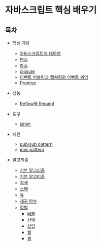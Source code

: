 # 자바스크립트 핵심 배우기

## 목차

- 핵심 개념
    - [자바스크립트에 대하여](/core/about-javascript.md)
    - [변수](/core/variable.md)
    - [함수](/core/function.md)
    - [closure](/core/closure.md)
    - [이벤트 버블링과 캡쳐링와 이벤트 위임](/core/event_bubble_capture.md)
    - [Promise](/core/promise/README.md)

- 성능
    - [Reflow와 Repaint](/core/performance/ReflowRepaint.md)

- 도구
    - [jshint](/tools/jshint.md)

- 패턴
    - [pub/sub pattern](/pattern/pubsub)
    - [mvc pattern](/pattern/mvc)

- 알고리즘
    - [기본 알고리즘](/algorithmus/basic.md)
    - [기본 알고리즘](/algorithmus/basic_algorithmus.md)
    - [검색](/algorithmus/search.md)
    - [스택](/algorithmus/stack/README.md)
    - [큐](/algorithmus/queue/README.md)
    - [재귀 함수](/algorithmus/recursive/README.md)
    - [정렬](/algorithmus/sorting/README.md)
        - [버블](/algorithmus/sorting/bubble/README.md)
        - [선택](/algorithmus/sorting/selection/README.md)
        - [삽입](/algorithmus/sorting/insertion/README.md)
        - [쉘](/algorithmus/sorting/shell/README.md)
        - [퀵](/algorithmus/sorting/quick/README.md)